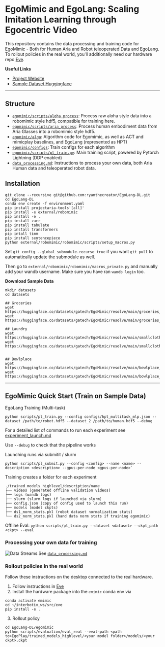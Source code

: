 # EgoMimic and EgoLang: Scaling Imitation Learning through Egocentric Video

This repository contains the data processing and training code for EgoMimic - Both for Human Aria and Robot teleoperated Data and EgoLang. To rollout policies in the real world, you'll additionally need our hardware repo [Eve](https://github.com/SimarKareer/Eve).

**Useful Links**
- [Project Website](https://egomimic.github.io/)
- [Sample Dataset Huggingface](https://huggingface.co/datasets/gatech/EgoMimic/tree/main)

---

## Structure
- [``egomimic/scripts/aloha_process``](./egomimic/scripts/aloha_process/): Process raw aloha style data into a robomimic style hdf5, compatible for training here.
- [``egomimic/scripts/aria_process``](./egomimic/scripts/aria_process/): Process human embodiment data from Aria Glasses into a robomimic style hdf5.
- [``egomimic/algo``](./egomimic/algo): Algorithm code for Egomimic, as well as ACT and mimicplay baselines, and EgoLang (represented as HPT)
- [``egomimic/configs``](./egomimic/configs): Train configs for each algorithm
- [``egomimic/scripts/pl_train.py``](./egomimic/scripts/pl_train.py): Main training script, powered by Pytorch Lightning (DDP enabled)
- [``data_processing.md``](./data_processing.md): Instructions to process your own data, both Aria Human data and teleoperated robot data.

## Installation

```
git clone --recursive git@github.com:ryanthecreator/EgoLang-DL.git
cd EgoLang-DL
conda env create -f environment.yaml
pip install projectaria-tools'[all]'
pip install -e external/robomimic
pip install -e .
pip install zarr
pip install tabulate
pip install transformers
pip intall timm
pip install sentencepiece
python external/robomimic/robomimic/scripts/setup_macros.py
```

Set `git config --global submodule.recurse true` if you want `git pull` to automatically update the submodule as well.

Then go to  `external/robomimic/robomimic/macros_private.py` and manually add your wandb username. Make sure you have ran `wandb login` too.


**Download Sample Data**
```
mkdir datasets
cd datasets

## Groceries
wget https://huggingface.co/datasets/gatech/EgoMimic/resolve/main/groceries_human.hdf5
wget https://huggingface.co/datasets/gatech/EgoMimic/resolve/main/groceries_robot.hdf5

## Laundry
wget https://huggingface.co/datasets/gatech/EgoMimic/resolve/main/smallclothfold_human.hdf5
wget https://huggingface.co/datasets/gatech/EgoMimic/resolve/main/smallclothfold_robot.hdf5


## Bowlplace
wget https://huggingface.co/datasets/gatech/EgoMimic/resolve/main/bowlplace_human.hdf5
wget https://huggingface.co/datasets/gatech/EgoMimic/resolve/main/bowlplace_robot.hdf5
```



-------


## EgoMimic Quick Start (Train on Sample Data)

EgoLang Training (Multi-task)
```
python scripts/pl_train.py --config configs/hpt_multitask_mlp.json --dataset /path/to/robot.hdf5 --dataset_2 /path/to/human.hdf5 --debug
```


For a detailed list of commands to run each experiment see [experiment_launch.md](./experiment_launch.md)

Use `--debug` to check that the pipeline works

Launching runs via submitit / slurm
```
python scripts/pl_submit.py --config <config> --name <name> --description <description> --gpus-per-node <gpus-per-node>`
```

Training creates a folder for each experiment
```
./trained_models_highlevel/description/name
├── videos (generated offline validation videos)
├── logs (wandb logs)
├── slurm (slurm logs if launched via slurm)
├── config.json (copy of config used to launch this run)
├── models (model ckpts)
├── ds1_norm_stats.pkl (robot dataset normalization stats)
└── ds2_norm_stats.pkl (hand data norm stats if training egomimic)
```

Offline Eval:
`python scripts/pl_train.py --dataset <dataset> --ckpt_path <ckpt> --eval`

### Processing your own data for training
![Data Streams](./assets/train_data.png)
See [``data_processing.md``](./data_processing.md)

### Rollout policies in the real world
Follow these instructions on the desktop connected to the real hardware.
1. Follow instructions in [Eve](https://github.com/SimarKareer/Eve)
2. Install the hardware package into the `emimic` conda env via
```
conda activate emimic
cd ~/interbotix_ws/src/eve
pip install -e .
```
3. Rollout policy
```
cd EgoLang-DL/egomimic
python scripts/evaluation/eval_real --eval-path <path to>EgoPlay/trained_models_highlevel/<your model folder>/models/<your ckpt>.ckpt
```
